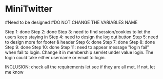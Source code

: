 # MiniTwitter

#Need to be designed
#DO NOT CHANGE THE VARIABLES NAME


Step 1: done
Step 2: done
Step 3: need to find session/cookies to let the users keep staying in
Step 4: need to design the log out button
Step 5: need to design more for footer & header
Step 6: done
Step 7: done
Step 8: done
Step 9: done
Step 10: done
Step 11: need to appear message "login fail" when fail to login. Change it in membership servlet under value login.
The login could take either username or email to login.

INCLUSION: check all the requirements let see if they are all met. If not, let me know
